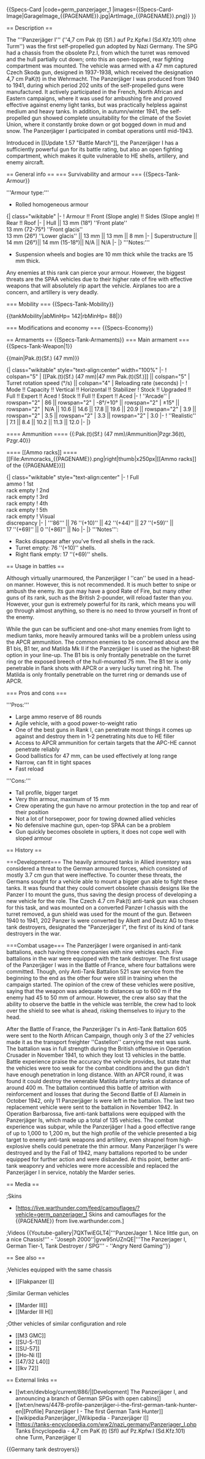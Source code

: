 {{Specs-Card
|code=germ_panzerjager_1
|images={{Specs-Card-Image|GarageImage_{{PAGENAME}}.jpg|ArtImage_{{PAGENAME}}.png}}
}}

== Description ==
<!-- ''In the description, the first part should be about the history of the creation and combat usage of the vehicle, as well as its key features. In the second part, tell the reader about the ground vehicle in the game. Insert a screenshot of the vehicle, so that if the novice player does not remember the vehicle by name, he will immediately understand what kind of vehicle the article is talking about.'' -->
The '''Panzerjäger I''' (''4,7 cm Pak (t) (Sfl.) auf Pz.Kpfw.I (Sd.Kfz.101) ohne Turm'') was the first self-propelled gun adopted by Nazi Germany. The SPG had a chassis from the obsolete Pz.I, from which the turret was removed and the hull partially cut down; onto this an open-topped, rear fighting compartment was mounted. The vehicle was armed with a 47 mm captured Czech Skoda gun, designed in 1937-1938, which received the designation 4,7 cm PaK(t) in the Wehrmacht. The Panzerjäger I was produced from 1940 to 1941, during which period 202 units of the self-propelled guns were manufactured. It actively participated in the French, North African and Eastern campaigns, where it was used for ambushing fire and proved effective against enemy light tanks, but was practically helpless against medium and heavy tanks. In addition, in autumn/winter 1941, the self-propelled gun showed complete unsuitability for the climate of the Soviet Union, where it constantly broke down or got bogged down in mud and snow. The Panzerjäger I participated in combat operations until mid-1943.

Introduced in [[Update 1.57 "Battle March"]], the Panzerjäger I has a sufficiently powerful gun for its battle rating, but also an open fighting compartment, which makes it quite vulnerable to HE shells, artillery, and enemy aircraft.

== General info ==
=== Survivability and armour ===
{{Specs-Tank-Armour}}
<!-- ''Describe armour protection. Note the most well protected and key weak areas. Appreciate the layout of modules as well as the number and location of crew members. Is the level of armour protection sufficient, is the placement of modules helpful for survival in combat? If necessary use a visual template to indicate the most secure and weak zones of the armour.'' -->
'''Armour type:'''

* Rolled homogeneous armour

{| class="wikitable"
|-
! Armour !! Front (Slope angle) !! Sides (Slope angle) !! Rear !! Roof
|-
| Hull || 13 mm (18°) ''Front plate'' <br> 13 mm (72-75°) ''Front glacis'' <br> 13 mm (26°) ''Lower glacis'' || 13 mm || 13 mm || 8 mm
|-
| Superstructure || 14 mm (26°)|| 14 mm (15-18°)|| N/A || N/A
|-
|}
'''Notes:'''

* Suspension wheels and bogies are 10 mm thick while the tracks are 15 mm thick.

Any enemies at this rank can pierce your armour. However, the biggest threats are the SPAA vehicles due to their higher rate of fire with effective weapons that will absolutely rip apart the vehicle. Airplanes too are a concern, and artillery is very deadly.

=== Mobility ===
{{Specs-Tank-Mobility}}
<!-- ''Write about the mobility of the ground vehicle. Estimate the specific power and manoeuvrability, as well as the maximum speed forwards and backwards.'' -->

{{tankMobility|abMinHp= 142|rbMinHp= 88|<!--AoAweight=(optional) -->}}

=== Modifications and economy ===
{{Specs-Economy}}

== Armaments ==
{{Specs-Tank-Armaments}}
=== Main armament ===
{{Specs-Tank-Weapon|1}}
<!-- ''Give the reader information about the characteristics of the main gun. Assess its effectiveness in a battle based on the reloading speed, ballistics and the power of shells. Do not forget about the flexibility of the fire, that is how quickly the cannon can be aimed at the target, open fire on it and aim at another enemy. Add a link to the main article on the gun: <code><nowiki>{{main|Name of the weapon}}</nowiki></code>. Describe in general terms the ammunition available for the main gun. Give advice on how to use them and how to fill the ammunition storage.'' -->
{{main|Pak.(t)(Sf.) (47 mm)}}

{| class="wikitable" style="text-align:center" width="100%"
|-
! colspan="5" | [[Pak.(t)(Sf.) (47 mm)|47 mm Pak.(t)(Sf.)]] || colspan="5" | Turret rotation speed (°/s) || colspan="4" | Reloading rate (seconds)
|-
! Mode !! Capacity !! Vertical !! Horizontal !! Stabilizer
! Stock !! Upgraded !! Full !! Expert !! Aced
! Stock !! Full !! Expert !! Aced
|-
! ''Arcade''
| rowspan="2" | 86 || rowspan="2" | -8°/+10° || rowspan="2" | ±15° || rowspan="2" | N/A || 10.6 || 14.6 || 17.8 || 19.6 || 20.9 || rowspan="2" | 3.9 || rowspan="2" | 3.5 || rowspan="2" | 3.3 || rowspan="2" | 3.0
|-
! ''Realistic''
| 7.1 || 8.4 || 10.2 || 11.3 || 12.0
|-
|}

==== Ammunition ====
{{:Pak.(t)(Sf.) (47 mm)/Ammunition|Pzgr.36(t), Pzgr.40}}

==== [[Ammo racks]] ====
[[File:Ammoracks_{{PAGENAME}}.png|right|thumb|x250px|[[Ammo racks]] of the {{PAGENAME}}]]
<!-- '''Last updated: 2.35.0.31''' -->
{| class="wikitable" style="text-align:center"
|-
! Full<br>ammo
! 1st<br>rack empty
! 2nd<br>rack empty
! 3rd<br>rack empty
! 4th<br>rack empty
! 5th<br>rack empty
! Visual<br>discrepancy
|-
| '''86''' || 76&nbsp;''(+10)'' || 42&nbsp;''(+44)'' || 27&nbsp;''(+59)'' || 17&nbsp;''(+69)'' || 0&nbsp;''(+86)'' || No
|-
|}
'''Notes''':

* Racks disappear after you've fired all shells in the rack.
* Turret empty: 76 ''(+10)'' shells.
* Right flank empty: 17&nbsp;''(+69)'' shells.

== Usage in battles ==
<!-- ''Describe the tactics of playing in the vehicle, the features of using vehicles in the team and advice on tactics. Refrain from creating a "guide" - do not impose a single point of view but instead give the reader food for thought. Describe the most dangerous enemies and give recommendations on fighting them. If necessary, note the specifics of the game in different modes (AB, RB, SB).'' -->
Although virtually unarmoured, the Panzerjäger I ''can'' be used in a head-on manner. However, this is not recommended. It is much better to snipe or ambush the enemy. Its gun may have a good Rate of Fire, but many other guns of its rank, such as the British 2-pounder, will reload faster than you. However, your gun is extremely powerful for its rank, which means you will go through almost anything, so there is no need to throw yourself in front of the enemy.

While the gun can be sufficient and one-shot many enemies from light to medium tanks, more heavily armoured tanks will be a problem unless using the APCR ammunition. The common enemies to be concerned about are the B1 bis, B1 ter, and Matilda Mk II if the Panzerjäger I is used as the highest-BR option in your line-up. The B1 bis is only frontally penetrable on the turret ring or the exposed breech of the hull-mounted 75 mm. The B1 ter is only penetrable in flank shots with APCR or a very lucky turret ring hit. The Matilda is only frontally penetrable on the turret ring or demands use of APCR.

=== Pros and cons ===
<!-- ''Summarise and briefly evaluate the vehicle in terms of its characteristics and combat effectiveness. Mark its pros and cons in a bulleted list. Try not to use more than 6 points for each of the characteristics. Avoid using categorical definitions such as "bad", "good" and the like - use substitutions with softer forms such as "inadequate" and "effective".'' -->

'''Pros:'''

* Large ammo reserve of 86 rounds
* Agile vehicle, with a good power-to-weight ratio
* One of the best guns in Rank I, can penetrate most things it comes up against and destroy them in 1-2 penetrating hits due to HE filler
* Access to APCR ammunition for certain targets that the APC-HE cannot penetrate reliably
* Good ballistics for 47 mm, can be used effectively at long range
* Narrow, can fit in tight spaces
* Fast reload

'''Cons:'''

* Tall profile, bigger target
* Very thin armour, maximum of 15 mm
* Crew operating the gun have no armour protection in the top and rear of their position
* Not a lot of horsepower, poor for towing downed allied vehicles
* No defensive machine gun, open-top SPAA can be a problem
* Gun quickly becomes obsolete in uptiers, it does not cope well with sloped armour

== History ==
<!-- ''Describe the history of the creation and combat usage of the vehicle in more detail than in the introduction. If the historical reference turns out to be too long, take it to a separate article, taking a link to the article about the vehicle and adding a block "/History" (example: <nowiki>https://wiki.warthunder.com/(Vehicle-name)/History</nowiki>) and add a link to it here using the <code>main</code> template. Be sure to reference text and sources by using <code><nowiki><ref></ref></nowiki></code>, as well as adding them at the end of the article with <code><nowiki><references /></nowiki></code>. This section may also include the vehicle's dev blog entry (if applicable) and the in-game encyclopedia description (under <code><nowiki>=== In-game description ===</nowiki></code>, also if applicable).'' -->
===Development===
The heavily armoured tanks in Allied inventory was considered a threat to the German armoured forces, which consisted of mostly 3.7 cm gun that were ineffective. To counter these threats, the  Germans sought for a vehicle able to mount a bigger gun able to fight these tanks. It was found that they could convert obsolete chassis designs like the Panzer I to mount the guns, thus saving the design process of developing a new vehicle for the role. The Czech 4.7 cm Pak(t) anti-tank gun was chosen for this task, and was mounted on a converted Panzer I chassis with the turret removed, a gun shield was used for the mount of the gun. Between 1940 to 1941, 202 Panzer Is were converted by Alkett and Deutz AG to these tank destroyers, designated the "Panzerjäger I", the first of its kind of tank destroyers in the war.

===Combat usage===
The Panzerjäger I were organised in anti-tank battalions, each having three companies with nine vehicles each. Five battalions in the war were equipped with the tank destroyer. The first usage of the Panzerjäger I was in the Battle of France, where four battalions were committed. Though, only Anti-Tank Battalion 521 saw service from the beginning to the end as the other four were still in training when the campaign started. The opinion of the crew of these vehicles were positive, saying that the weapon was adequate to distances up to 600 m if the enemy had 45 to 50 mm of armour. However, the crew also say that the ability to observe the battle in the vehicle was terrible, the crew had to look over the shield to see what is ahead, risking themselves to injury to the head.

After the Battle of France, the Panzerjäger I's in Anti-Tank Battalion 605 were sent to the North African Campaign, though only 3 of the 27 vehicles made it as the transport freighter ''Castellon'' carrying the rest was sunk. The battalion was in full strength during the British offensive in Operation Crusader in November 1941, to which they lost 13 vehicles in the battle. Battle experience praise the accuracy the vehicle provides, but state that the vehicles were too weak for the combat conditions and the gun didn't have enough penetration in long distance. With an APCR round, it was found it could destroy the venerable Matilda infantry tanks at distance of around 400 m. The battalion continued this battle of attrition with reinforcement and losses that during the Second Battle of El Alamein in October 1942, only 11 Panzerjäger Is were left in the battalion. The last two replacement vehicle were sent to the battalion in November 1942. In Operation Barbarossa, five anti-tank battalions were equipped with the Panzerjäger Is, which made up a total of 135 vehicles. The combat experience was subpar, while the Panzerjäger I had a good effective range of up to 1,000 to 1,200 m, but the high profile of the vehicle presented a big target to enemy anti-tank weapons and artillery, even shrapnel from high-explosive shells could penetrate the thin armour. Many Panzerjäger I's were destroyed and by the Fall of 1942, many battalions reported to be under equipped for further action and were disbanded. At this point, better anti-tank weaponry and vehicles were more accessible and replaced the Panzerjäger I in service, notably the Marder series.


== Media ==
<!-- ''Excellent additions to the article would be video guides, screenshots from the game, and photos.'' -->

;Skins

* [https://live.warthunder.com/feed/camouflages/?vehicle=germ_panzerjager_1 Skins and camouflages for the {{PAGENAME}} from live.warthunder.com.]

;Videos
{{Youtube-gallery|7QXTwiEGLT4|'''PanzerJager 1. Nice little gun, on a nice Chassis!''' - ''Joseph 2000''|gvw95nUZnQE|'''The Panzerjager I, German Tier-1, Tank Destroyer / SPG''' - ''Angry Nerd Gaming''}}

== See also ==
<!-- ''Links to the articles on the War Thunder Wiki that you think will be useful for the reader, for example:''
* ''reference to the series of the vehicles;''
* ''links to approximate analogues of other nations and research trees.'' -->

;Vehicles equipped with the same chassis

* [[Flakpanzer I]]

;Similar German vehicles

* [[Marder III]]
* [[Marder III H]]

;Other vehicles of similar configuration and role

* [[M3 GMC]]
* [[SU-5-1]]
* [[SU-57]]
* [[Ho-Ni I]]
* [[47/32 L40]]
* [[Ikv 72]]

== External links ==
<!-- ''Paste links to sources and external resources, such as:''
* ''topic on the official game forum;''
* ''other literature.'' -->

* [[wt:en/devblog/current/886/|[Development]  The Panzerjäger I, and announcing a branch of German SPGs with open cabins]]
* [[wt:en/news/4478-profile-panzerjäger-i-the-first-german-tank-hunter-en|[Profile] Panzerjäger I - The first German Tank Hunter]]
* [[wikipedia:Panzerjäger_I|Wikipedia - Panzerjäger I]]
* [https://tanks-encyclopedia.com/ww2/nazi_germany/Panzerjager_I.php Tanks Encyclopedia - 4,7 cm PaK (t) (Sfl) auf Pz.Kpfw.I (Sd.Kfz.101) ohne Turm, Panzerjäger I]

{{Germany tank destroyers}}